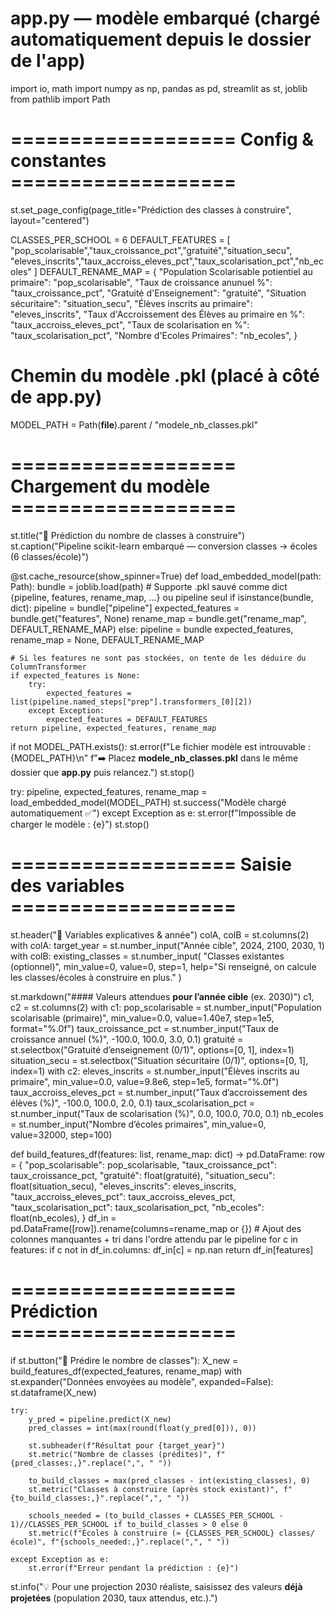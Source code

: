 # app.py — modèle embarqué (chargé automatiquement depuis le dossier de l'app)
import io, math
import numpy as np, pandas as pd, streamlit as st, joblib
from pathlib import Path

# =================== Config & constantes ===================
st.set_page_config(page_title="Prédiction des classes à construire", layout="centered")

CLASSES_PER_SCHOOL = 6
DEFAULT_FEATURES = [
    "pop_scolarisable","taux_croissance_pct","gratuité","situation_secu",
    "eleves_inscrits","taux_accroiss_eleves_pct","taux_scolarisation_pct","nb_ecoles"
]
DEFAULT_RENAME_MAP = {
    "Population Scolarisable potientiel au primaire": "pop_scolarisable",
    "Taux de croissance anunuel %": "taux_croissance_pct",
    "Gratuité d'Enseignement": "gratuité",
    "Situation sécuritaire": "situation_secu",
    "Élèves inscrits au primaire": "eleves_inscrits",
    "Taux d'Accroissement des Élèves au primaire en %": "taux_accroiss_eleves_pct",
    "Taux de scolarisation en %": "taux_scolarisation_pct",
    "Nombre d'Ecoles  Primaires": "nb_ecoles",
}

# Chemin du modèle .pkl (placé à côté de app.py)
MODEL_PATH = Path(__file__).parent / "modele_nb_classes.pkl"

# =================== Chargement du modèle ===================
st.title("🏫 Prédiction du nombre de classes à construire")
st.caption("Pipeline scikit-learn embarqué — conversion classes → écoles (6 classes/école)")

@st.cache_resource(show_spinner=True)
def load_embedded_model(path: Path):
    bundle = joblib.load(path)
    # Supporte .pkl sauvé comme dict {pipeline, features, rename_map, …} ou pipeline seul
    if isinstance(bundle, dict):
        pipeline = bundle["pipeline"]
        expected_features = bundle.get("features", None)
        rename_map = bundle.get("rename_map", DEFAULT_RENAME_MAP)
    else:
        pipeline = bundle
        expected_features, rename_map = None, DEFAULT_RENAME_MAP

    # Si les features ne sont pas stockées, on tente de les déduire du ColumnTransformer
    if expected_features is None:
        try:
            expected_features = list(pipeline.named_steps["prep"].transformers_[0][2])
        except Exception:
            expected_features = DEFAULT_FEATURES
    return pipeline, expected_features, rename_map

if not MODEL_PATH.exists():
    st.error(f"Le fichier modèle est introuvable : {MODEL_PATH}\n"
             f"➡️ Placez **modele_nb_classes.pkl** dans le même dossier que **app.py** puis relancez.")
    st.stop()

try:
    pipeline, expected_features, rename_map = load_embedded_model(MODEL_PATH)
    st.success("Modèle chargé automatiquement ✅")
except Exception as e:
    st.error(f"Impossible de charger le modèle : {e}")
    st.stop()

# =================== Saisie des variables ===================
st.header("🧮 Variables explicatives & année")
colA, colB = st.columns(2)
with colA:
    target_year = st.number_input("Année cible", 2024, 2100, 2030, 1)
with colB:
    existing_classes = st.number_input(
        "Classes existantes (optionnel)", min_value=0, value=0, step=1,
        help="Si renseigné, on calcule les classes/écoles à construire en plus."
    )

st.markdown("#### Valeurs attendues **pour l’année cible** (ex. 2030)")
c1, c2 = st.columns(2)
with c1:
    pop_scolarisable = st.number_input("Population scolarisable (primaire)", min_value=0.0, value=1.40e7, step=1e5, format="%.0f")
    taux_croissance_pct = st.number_input("Taux de croissance annuel (%)", -100.0, 100.0, 3.0, 0.1)
    gratuité = st.selectbox("Gratuité d’enseignement (0/1)", options=[0, 1], index=1)
    situation_secu = st.selectbox("Situation sécuritaire (0/1)", options=[0, 1], index=1)
with c2:
    eleves_inscrits = st.number_input("Élèves inscrits au primaire", min_value=0.0, value=9.8e6, step=1e5, format="%.0f")
    taux_accroiss_eleves_pct = st.number_input("Taux d’accroissement des élèves (%)", -100.0, 100.0, 2.0, 0.1)
    taux_scolarisation_pct = st.number_input("Taux de scolarisation (%)", 0.0, 100.0, 70.0, 0.1)
    nb_ecoles = st.number_input("Nombre d’écoles primaires", min_value=0, value=32000, step=100)

def build_features_df(features: list, rename_map: dict) -> pd.DataFrame:
    row = {
        "pop_scolarisable": pop_scolarisable,
        "taux_croissance_pct": taux_croissance_pct,
        "gratuité": float(gratuité),
        "situation_secu": float(situation_secu),
        "eleves_inscrits": eleves_inscrits,
        "taux_accroiss_eleves_pct": taux_accroiss_eleves_pct,
        "taux_scolarisation_pct": taux_scolarisation_pct,
        "nb_ecoles": float(nb_ecoles),
    }
    df_in = pd.DataFrame([row]).rename(columns=rename_map or {})
    # Ajout des colonnes manquantes + tri dans l'ordre attendu par le pipeline
    for c in features:
        if c not in df_in.columns:
            df_in[c] = np.nan
    return df_in[features]

# =================== Prédiction ===================
if st.button("🔮 Prédire le nombre de classes"):
    X_new = build_features_df(expected_features, rename_map)
    with st.expander("Données envoyées au modèle", expanded=False):
        st.dataframe(X_new)

    try:
        y_pred = pipeline.predict(X_new)
        pred_classes = int(max(round(float(y_pred[0])), 0))

        st.subheader(f"Résultat pour {target_year}")
        st.metric("Nombre de classes (prédites)", f"{pred_classes:,}".replace(",", " "))

        to_build_classes = max(pred_classes - int(existing_classes), 0)
        st.metric("Classes à construire (après stock existant)", f"{to_build_classes:,}".replace(",", " "))

        schools_needed = (to_build_classes + CLASSES_PER_SCHOOL - 1)//CLASSES_PER_SCHOOL if to_build_classes > 0 else 0
        st.metric(f"Écoles à construire (≈ {CLASSES_PER_SCHOOL} classes/école)", f"{schools_needed:,}".replace(",", " "))

    except Exception as e:
        st.error(f"Erreur pendant la prédiction : {e}")

st.info("💡 Pour une projection 2030 réaliste, saisissez des valeurs **déjà projetées** (population 2030, taux attendus, etc.).")
